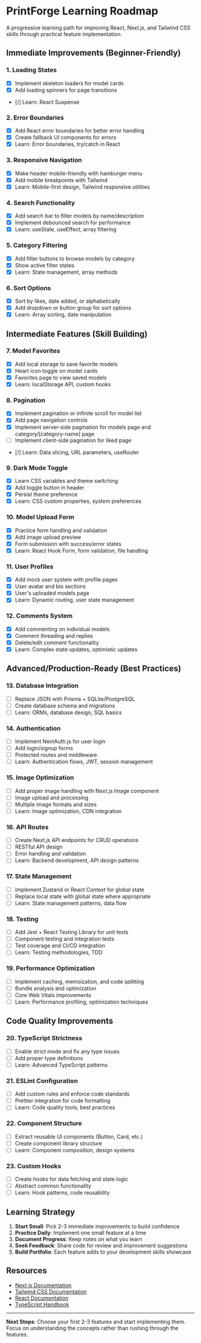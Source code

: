 # PrintForge Learning Roadmap

A progressive learning path for improving React, Next.js, and Tailwind CSS skills through practical feature implementation.

## Immediate Improvements (Beginner-Friendly)

### 1. Loading States
- [X] Implement skeleton loaders for model cards
- [X] Add loading spinners for page transitions
- [/] Learn: React Suspense

### 2. Error Boundaries
- [X] Add React error boundaries for better error handling
- [X] Create fallback UI components for errors
- [X] Learn: Error boundaries, try/catch in React

### 3. Responsive Navigation
- [X] Make header mobile-friendly with hamburger menu
- [X] Add mobile breakpoints with Tailwind
- [X] Learn: Mobile-first design, Tailwind responsive utilities

### 4. Search Functionality
- [X] Add search bar to filter models by name/description
- [X] Implement debounced search for performance
- [X] Learn: useState, useEffect, array filtering

### 5. Category Filtering
- [X] Add filter buttons to browse models by category
- [X] Show active filter states
- [X] Learn: State management, array methods

### 6. Sort Options
- [X] Sort by likes, date added, or alphabetically
- [X] Add dropdown or button group for sort options
- [X] Learn: Array sorting, date manipulation

## Intermediate Features (Skill Building)

### 7. Model Favorites
- [X] Add local storage to save favorite models
- [X] Heart icon toggle on model cards
- [X] Favorites page to view saved models
- [X] Learn: localStorage API, custom hooks

### 8. Pagination
- [X] Implement pagination or infinite scroll for model list
- [X] Add page navigation controls
- [X] Implement server-side pagination for models page and category/[category-name] page
- [ ] Implement client-side pagination for liked page
- [/] Learn: Data slicing, URL parameters, useRouter

### 9. Dark Mode Toggle
- [X] Learn CSS variables and theme switching
- [X] Add toggle button in header
- [X] Persist theme preference
- [X] Learn: CSS custom properties, system preferences

### 10. Model Upload Form
- [X] Practice form handling and validation
- [X] Add image upload preview
- [X] Form submission with success/error states
- [X] Learn: React Hook Form, form validation, file handling

### 11. User Profiles
- [X] Add mock user system with profile pages
- [X] User avatar and bio sections
- [X] User's uploaded models page
- [X] Learn: Dynamic routing, user state management

### 12. Comments System
- [X] Add commenting on individual models
- [X] Comment threading and replies
- [X] Delete/edit comment functionality
- [X] Learn: Complex state updates, optimistic updates

## Advanced/Production-Ready (Best Practices)

### 13. Database Integration
- [ ] Replace JSON with Prisma + SQLite/PostgreSQL
- [ ] Create database schema and migrations
- [ ] Learn: ORMs, database design, SQL basics

### 14. Authentication
- [ ] Implement NextAuth.js for user login
- [ ] Add login/signup forms
- [ ] Protected routes and middleware
- [ ] Learn: Authentication flows, JWT, session management

### 15. Image Optimization
- [ ] Add proper image handling with Next.js Image component
- [ ] Image upload and processing
- [ ] Multiple image formats and sizes
- [ ] Learn: Image optimization, CDN integration

### 16. API Routes
- [ ] Create Next.js API endpoints for CRUD operations
- [ ] RESTful API design
- [ ] Error handling and validation
- [ ] Learn: Backend development, API design patterns

### 17. State Management
- [ ] Implement Zustand or React Context for global state
- [ ] Replace local state with global state where appropriate
- [ ] Learn: State management patterns, data flow

### 18. Testing
- [ ] Add Jest + React Testing Library for unit tests
- [ ] Component testing and integration tests
- [ ] Test coverage and CI/CD integration
- [ ] Learn: Testing methodologies, TDD

### 19. Performance Optimization
- [ ] Implement caching, memoization, and code splitting
- [ ] Bundle analysis and optimization
- [ ] Core Web Vitals improvements
- [ ] Learn: Performance profiling, optimization techniques

## Code Quality Improvements

### 20. TypeScript Strictness
- [ ] Enable strict mode and fix any type issues
- [ ] Add proper type definitions
- [ ] Learn: Advanced TypeScript patterns

### 21. ESLint Configuration
- [ ] Add custom rules and enforce code standards
- [ ] Prettier integration for code formatting
- [ ] Learn: Code quality tools, best practices

### 22. Component Structure
- [ ] Extract reusable UI components (Button, Card, etc.)
- [ ] Create component library structure
- [ ] Learn: Component composition, design systems

### 23. Custom Hooks
- [ ] Create hooks for data fetching and state logic
- [ ] Abstract common functionality
- [ ] Learn: Hook patterns, code reusability

## Learning Strategy

1. **Start Small**: Pick 2-3 immediate improvements to build confidence
2. **Practice Daily**: Implement one small feature at a time
3. **Document Progress**: Keep notes on what you learn
4. **Seek Feedback**: Share code for review and improvement suggestions
5. **Build Portfolio**: Each feature adds to your development skills showcase

## Resources

- [Next.js Documentation](https://nextjs.org/docs)
- [Tailwind CSS Documentation](https://tailwindcss.com/docs)
- [React Documentation](https://react.dev)
- [TypeScript Handbook](https://www.typescriptlang.org/docs/)

---

**Next Steps**: Choose your first 2-3 features and start implementing them. Focus on understanding the concepts rather than rushing through the features.